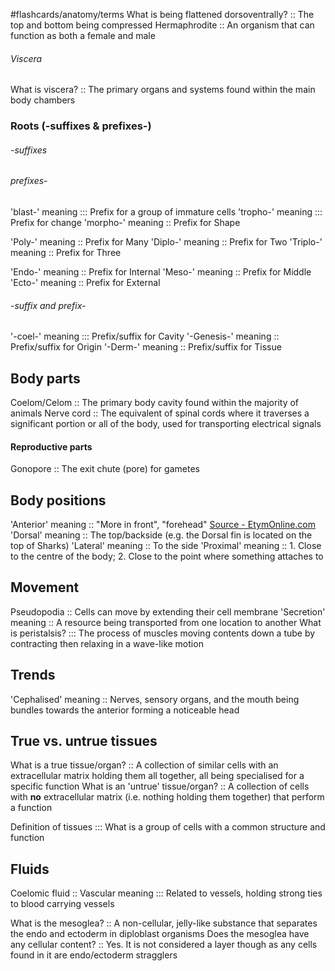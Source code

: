 #flashcards/anatomy/terms
What is being flattened dorsoventrally? :: The top and bottom being compressed
Hermaphrodite :: An organism that can function as both a female and male
###### Viscera
What is viscera? :: The primary organs and systems found within the main body chambers  

### Roots (-suffixes & prefixes-)
###### -suffixes
###### prefixes-
'blast-' meaning ::: Prefix for a group of immature cells
'tropho-' meaning ::: Prefix for change
'morpho-' meaning :: Prefix for Shape

'Poly-' meaning :: Prefix for Many
'Diplo-' meaning :: Prefix for Two
'Triplo-' meaning :: Prefix for Three

'Endo-' meaning :: Prefix for Internal
'Meso-' meaning :: Prefix for Middle
'Ecto-' meaning :: Prefix for External

###### -suffix and prefix-
'-coel-' meaning ::: Prefix/suffix for Cavity
'-Genesis-' meaning :: Prefix/suffix for Origin
'-Derm-' meaning :: Prefix/suffix for Tissue


## Body parts
Coelom/Celom :: The primary body cavity found within the majority of animals
Nerve cord :: The equivalent of spinal cords where it traverses a significant portion or all of the body, used for transporting electrical signals

#### Reproductive parts
Gonopore :: The exit chute (pore) for gametes

## Body positions
'Anterior' meaning :: "More in front", "forehead" [Source - EtymOnline.com](https://www.etymonline.com/word/anterior)
'Dorsal' meaning :: The top/backside (e.g. the Dorsal fin is located on the top of Sharks)
'Lateral' meaning :: To the side
'Proximal' meaning :: 1. Close to the centre of the body; 2. Close to the point where something attaches to
## Movement
Pseudopodia :: Cells can move by extending their cell membrane 
'Secretion' meaning :: A resource being transported from one location to another
What is peristalsis? ::: The process of muscles moving contents down a tube by contracting then relaxing in a wave-like motion
## Trends
'Cephalised' meaning :: Nerves, sensory organs, and the mouth being bundles towards the anterior forming a noticeable head

## True vs. untrue tissues
What is a true tissue/organ? :: A collection of similar cells with an extracellular matrix holding them all together, all being specialised for a specific function
What is an 'untrue' tissue/organ? :: A collection of cells with **no** extracellular matrix (i.e. nothing holding them together) that perform a function

Definition of tissues ::: What is a group of cells with a common structure and function

## Fluids
Coelomic fluid :: 
Vascular meaning ::: Related to vessels, holding strong ties to blood carrying vessels

What is the mesoglea? :: A non-cellular, jelly-like substance that separates the endo and ectoderm in diploblast organisms
Does the mesoglea have any cellular content? :: Yes. It is not considered a layer though as any cells found in it are endo/ectoderm stragglers 

